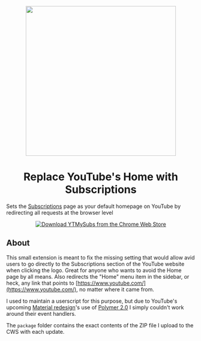 <p align="center"><img src="https://github.com/SeinopSys/ytmysubs-chrome/raw/master/screenshot.png" width="400px"></p>
<h1 align="center">Replace YouTube's Home with Subscriptions</h1>

Sets the [Subscriptions](https://www.youtube.com/feed/subscriptions) page as your default homepage on YouTube by redirecting all requests at the browser level

<p align="center"><a href="https://chrome.google.com/webstore/detail/replace-youtubes-home-wit/nfffnooajndeeejgejfkbphjocpkblog"><img src="https://developer.chrome.com/webstore/images/ChromeWebStore_BadgeWBorder_v2_340x96.png" alt="Download YTMySubs from the Chrome Web Store"></a></p>

## About

This small extension is meant to fix the missing setting that would allow avid users to go directly to the Subscriptions section of the YouTube website when clicking the logo. Great for anyone who wants to avoid the Home page by all means. Also redirects the "Home" menu item in the sidebar, or heck, any link that points to [https://www.youtube.com/](https://www.youtube.com/), no matter where it came from.

I used to maintain a userscript for this purpose, but due to YouTube's upcoming [Material redesign](https://www.reddit.com/r/google/comments/652obk/youtube_now_has_a_dark_mode_builtin/)'s use of [Polymer 2.0](https://www.polymer-project.org/) I simply couldn't work around their event handlers.

The `package` folder contains the exact contents of the ZIP file I upload to the CWS with each update.
